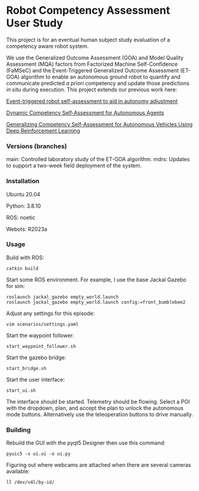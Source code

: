 # Robot Competency Assessment User Study

This project is for an eventual human subject study evaluation of a competency aware robot system.

We use the Generalized Outcome Assessment (GOA) and Model Quality Assessment (MQA) factors from
Factorized Machine Self-Confidence (FaMSeC) and the Event-Triggered Generalized Outcome
Assessment (ET-GOA) algorithm to enable an autonomous ground robot to quantify and communicate
predicted <i>a priori</i> competency and update those predictions <i>in situ</i> during execution. 
This project extends our previous work here:

[Event-triggered robot self-assessment to aid in autonomy adjustment](https://www.frontiersin.org/articles/10.3389/frobt.2023.1294533/full)

[Dynamic Competency Self-Assessment for Autonomous Agents](https://arxiv.org/abs/2303.01646)

[Generalizing Competency Self-Assessment for Autonomous Vehicles Using Deep Reinforcement Learning](https://arc.aiaa.org/doi/10.2514/6.2022-2496)


### Versions (branches)
main: Controlled laboratory study of the ET-GOA algorithm.
mdrs: Updates to support a two-week field deployment of the system.

### Installation
Ubuntu 20.04

Python: 3.8.10

ROS: noetic

Webots: R2023a

### Usage
Build with ROS:
```commandline
catkin build 
```

Start some ROS environment. For example, I use the base Jackal Gazebo for sim: 
```commandline
roslaunch jackal_gazebo empty_world.launch
roslaunch jackal_gazebo empty_world.launch config:=front_bumblebee2
```

Adjust any settings for this episode:
```commandline
vim scenarios/settings.yaml
```

Start the waypoint follower:
```commandline
start_waypoint_follower.sh
```

Start the gazebo bridge:
```commandline
start_bridge.sh
```

Start the user interface:
```commandline
start_ui.sh
```

The interface should be started. Telemetry should be flowing. Select a POI with the dropdown, plan, 
and accept the plan to unlock the autonomous mode buttons. Alternatively use the teleoperation buttons
to drive manually.

### Building
Rebuild the GUI with the pyqt5 Designer then use this command:
```commandline
pyuic5 -x ui.ui -o ui.py
```

Figuring out where webcams are attached when there are several cameras available:
```commandline
ll /dev/v4l/by-id/
```
